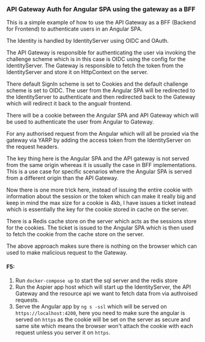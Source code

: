  ###  API Gateway Auth for Angular SPA using the gateway as a BFF

This is a simple example of how to use the API Gateway as a BFF (Backend for Frontend) to authenticate users in an Angular SPA.

The Identity is handled by IdentityServer using OIDC and OAuth.

The API Gateway is responsible for authenticating the user via invoking the challenge scheme which is in this case is OIDC using the config for the IdentityServer. The Gateway is responsible to fetch the token from the IdentityServer and store it on HttpContext on the server.

There default SignIn scheme is set to Cookies and the default challenge scheme is set to OIDC. The user from the Angular SPA will be redirected to the IdentityServer to authenticate and then redirected back to the Gateway which will redirect it back to the angualr frontend.

There will be a cookie between the Angular SPA and API Gateway which will be used to authenticate the user from Angular to Gateway.

For any authorised request from the Angular which will all be proxied via the gateway via YARP by adding the access token from the IdentityServer on the request headers.

The key thing here is the Angular SPA and the API gateway is not served from the same origin whereas it is usually the case in BFF implementations. This is a use case for specific scenarios where the Angular SPA is served from a different origin than the API Gateway.

Now there is one more trick here, instead of issuing the entire cookie with information about the session or the token which can make it really big and keep in mind the max size for a cookie is 4kb, I have issues a ticket instead which is essentially the key for the cookie stored in cache on the server.

There is a Redis cache store on the server which acts as the sessions store for the cookies. The ticket is issued to the Angular SPA which is then used to fetch the cookie from the cache store on the server. 

The above approach makes sure there is nothing on the browser which can used to make malicious request to the Gateway.

#### F5:

1. Run `docker-compose up` to start the sql server and the redis store
2. Run the Aspier app host which will start up the IdentityServer, the API Gateway and the resource api we want to fetch data from via authroised requests.
3. Serve the Angular app by `ng s -ssl` which will be served on `https://localhost:4200`, here you need to make sure the angular is served on `https` as the cookie will be set on the server as secure and same site which means the browser won't attach the cookie with each request unless you server it on `https`.


